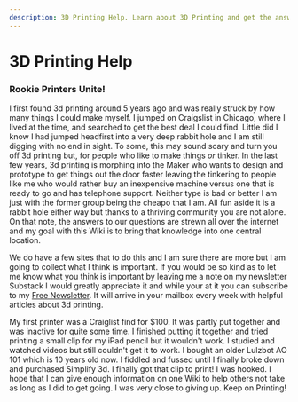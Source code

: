 ```yaml
---
description: 3D Printing Help. Learn about 3D Printing and get the answers you need today.
---
```


# 3D Printing Help

### **Rookie Printers Unite!** 

I first found 3d printing around 5 years ago and was really struck by how many things I could make myself. I jumped on Craigslist in Chicago, where I lived at the time, and searched to get the best deal I could find. Little did I know I had jumped headfirst into a very deep rabbit hole and I am still digging with no end in sight. To some, this may sound scary and turn you off 3d printing but, for people who like to make things _or_ tinker. In the last few years, 3d printing is morphing into the Maker who wants to design and prototype to get things out the door faster leaving the tinkering to people like me who would rather buy an inexpensive machine versus one that is ready to go and has telephone support. Neither type is bad or better I am just with the former group being the cheapo that I am. All fun aside it is a rabbit hole either way but thanks to a thriving community you are not alone. On that note, the answers to our questions are strewn all over the internet and my goal with this Wiki is to bring that knowledge into one central location. 

We do have a few sites that to do this and I am sure there are more but I am going to collect what I think is important. If you would be so kind as to let me know what you think is important by leaving me a note on my newsletter Substack I would greatly appreciate it and while your at it you can subscribe to my [Free Newsletter](https://3dprint.substack.com). It will arrive in your mailbox every week with helpful articles about 3d printing.

My first printer was a Craiglist find for $100. It was partly put together and was inactive for quite some time. I finished putting it together and tried printing a small clip for my iPad pencil but it wouldn't work. I studied and watched videos but still couldn't get it to work. I bought an older Lulzbot AO 101 which is 10 years old now. I fiddled and fussed until I finally broke down and purchased Simplify 3d. I finally got that clip to print! I was hooked. I hope that I can give enough information on one Wiki to help others not take as long as I did to get going. I was very close to giving up. Keep on Printing!





